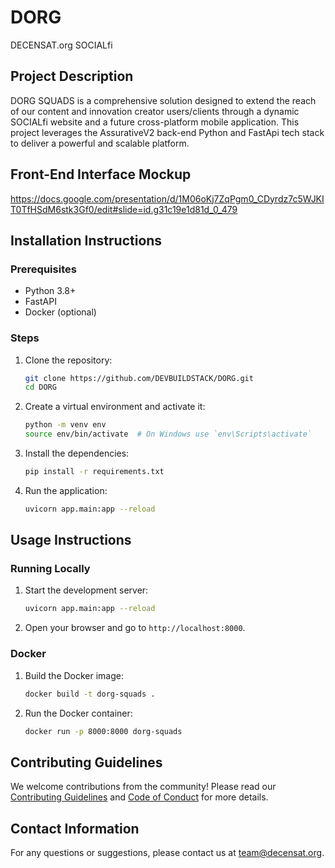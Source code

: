 # DORG

DECENSAT.org SOCIALfi

## Project Description

DORG SQUADS is a comprehensive solution designed to extend the reach of our content and innovation creator users/clients through a dynamic SOCIALfi website and a future cross-platform mobile application. This project leverages the AssurativeV2 back-end Python and FastApi tech stack to deliver a powerful and scalable platform.

## Front-End Interface Mockup
https://docs.google.com/presentation/d/1M06oKj7ZqPgm0_CDyrdz7c5WJKIT0TfHSdM6stk3Gf0/edit#slide=id.g31c19e1d81d_0_479
 
## Installation Instructions

### Prerequisites

- Python 3.8+
- FastAPI
- Docker (optional)

### Steps

1. Clone the repository:
   ```sh
   git clone https://github.com/DEVBUILDSTACK/DORG.git
   cd DORG
   ```

2. Create a virtual environment and activate it:
   ```sh
   python -m venv env
   source env/bin/activate  # On Windows use `env\Scripts\activate`
   ```

3. Install the dependencies:
   ```sh
   pip install -r requirements.txt
   ```

4. Run the application:
   ```sh
   uvicorn app.main:app --reload
   ```

## Usage Instructions

### Running Locally

1. Start the development server:
   ```sh
   uvicorn app.main:app --reload
   ```

2. Open your browser and go to `http://localhost:8000`.

### Docker

1. Build the Docker image:
   ```sh
   docker build -t dorg-squads .
   ```

2. Run the Docker container:
   ```sh
   docker run -p 8000:8000 dorg-squads
   ```

## Contributing Guidelines

We welcome contributions from the community! Please read our [Contributing Guidelines](CONTRIBUTING.md) and [Code of Conduct](CODE_OF_CONDUCT.md) for more details.

## Contact Information

For any questions or suggestions, please contact us at [team@decensat.org](mailto:team@decensat.org).
```
